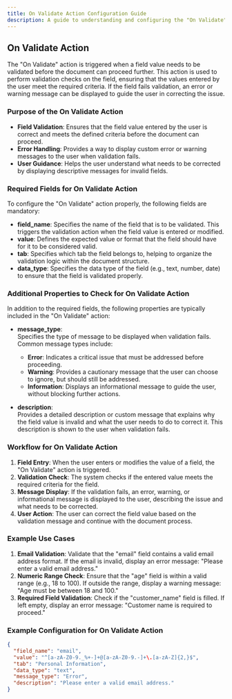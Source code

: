 ```yaml
---
title: On Validate Action Configuration Guide
description: A guide to understanding and configuring the "On Validate" action in the Configurator.
---
```


## On Validate Action

The "On Validate" action is triggered when a field value needs to be validated before the document can proceed further. This action is used to perform validation checks on the field, ensuring that the values entered by the user meet the required criteria. If the field fails validation, an error or warning message can be displayed to guide the user in correcting the issue.

### Purpose of the On Validate Action

- **Field Validation**: Ensures that the field value entered by the user is correct and meets the defined criteria before the document can proceed.
- **Error Handling**: Provides a way to display custom error or warning messages to the user when validation fails.
- **User Guidance**: Helps the user understand what needs to be corrected by displaying descriptive messages for invalid fields.

### Required Fields for On Validate Action

To configure the "On Validate" action properly, the following fields are mandatory:

- **field_name**: Specifies the name of the field that is to be validated. This triggers the validation action when the field value is entered or modified.
- **value**: Defines the expected value or format that the field should have for it to be considered valid.
- **tab**: Specifies which tab the field belongs to, helping to organize the validation logic within the document structure.
- **data_type**: Specifies the data type of the field (e.g., text, number, date) to ensure that the field is validated properly.

### Additional Properties to Check for On Validate Action

In addition to the required fields, the following properties are typically included in the "On Validate" action:

- **message_type**:  
  Specifies the type of message to be displayed when validation fails. Common message types include:
  - **Error**: Indicates a critical issue that must be addressed before proceeding.
  - **Warning**: Provides a cautionary message that the user can choose to ignore, but should still be addressed.
  - **Information**: Displays an informational message to guide the user, without blocking further actions.

- **description**:  
  Provides a detailed description or custom message that explains why the field value is invalid and what the user needs to do to correct it. This description is shown to the user when validation fails.

### Workflow for On Validate Action

1. **Field Entry**: When the user enters or modifies the value of a field, the "On Validate" action is triggered.
2. **Validation Check**: The system checks if the entered value meets the required criteria for the field.
3. **Message Display**: If the validation fails, an error, warning, or informational message is displayed to the user, describing the issue and what needs to be corrected.
4. **User Action**: The user can correct the field value based on the validation message and continue with the document process.

### Example Use Cases

1. **Email Validation**: Validate that the "email" field contains a valid email address format. If the email is invalid, display an error message: "Please enter a valid email address."
2. **Numeric Range Check**: Ensure that the "age" field is within a valid range (e.g., 18 to 100). If outside the range, display a warning message: "Age must be between 18 and 100."
3. **Required Field Validation**: Check if the "customer_name" field is filled. If left empty, display an error message: "Customer name is required to proceed."

### Example Configuration for On Validate Action

```json
{
  "field_name": "email",
  "value": "^[a-zA-Z0-9._%+-]+@[a-zA-Z0-9.-]+\.[a-zA-Z]{2,}$",  
  "tab": "Personal Information",
  "data_type": "text",
  "message_type": "Error",
  "description": "Please enter a valid email address."
}
